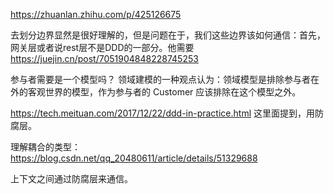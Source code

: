 

https://zhuanlan.zhihu.com/p/425126675


去划分边界显然是很好理解的，但是问题在于，我们这些边界该如何通信：首先，网关层或者说rest层不是DDD的一部分。他需要
https://juejin.cn/post/7051904848228745253


参与者需要是一个模型吗？
领域建模的一种观点认为：领域模型是排除参与者在外的客观世界的模型，作为参与者的 Customer 应该排除在这个模型之外。


https://tech.meituan.com/2017/12/22/ddd-in-practice.html
这里面提到，用防腐层。



理解耦合的类型：
https://blog.csdn.net/qq_20480611/article/details/51329688



上下文之间通过防腐层来通信。

